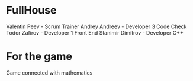 # FullHouse
Valentin Peev - Scrum Trainer
Andrey Andreev - Developer 3 Code Check
Todor Zafirov - Developer 1 Front End
Stanimir Dimitrov - Developer C++ 
# For the game
Game connected with mathematics


